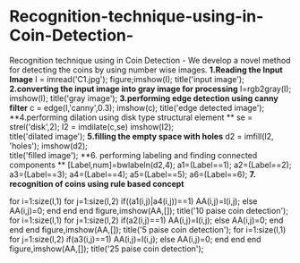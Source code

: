 # Recognition-technique-using-in-Coin-Detection-
Recognition technique using in  Coin Detection - We develop a novel method for detecting the coins by using number wise images.
**1.Reading the Input Image**
I = imread('C1.jpg');
figure;imshow(I);
title('input image'); 
**2.converting the input image into gray image for processing**
I=rgb2gray(I);
imshow(I);
title('gray image'); 
**3.performing edge detection using canny filter**
c = edge(I,'canny',0.3); 
imshow(c);
title('edge detected image'); 
**4.performing dilation using disk type structural element **
se = strel('disk',2); 
I2 = imdilate(c,se)
imshow(I2);   
title('dilated image'); 
**5.filling the empty space with holes** 
d2 = imfill(I2, 'holes'); 
imshow(d2);  
title('filled image'); 
**6. performing labeling and finding connected components **
[Label,num]=bwlabeln(d2,4);
a1=(Label==1);
a2=(Label==2);
a3=(Label==3);
a4=(Label==4);
a5=(Label==5);
a6=(Label==6);
**7. recognition of coins using rule based concept**
    
for i=1:size(I,1)
    for j=1:size(I,2)
        if((a1(i,j)|a4(i,j))==1)
            AA(i,j)=I(i,j);
        else
             AA(i,j)=0;
        end
    end
end
figure,imshow(AA,[]);
title('10 paise coin detection'); 
for i=1:size(I,1)
    for j=1:size(I,2)
        if(a2(i,j)==1)
            AA(i,j)=I(i,j);
        else
             AA(i,j)=0;
        end
    end
end
figure,imshow(AA,[]);
title('5 paise coin detection'); 
for i=1:size(I,1)
    for j=1:size(I,2)
        if(a3(i,j)==1)
            AA(i,j)=I(i,j);
        else
             AA(i,j)=0;
        end
    end
end
figure,imshow(AA,[]);
title('25 paise coin detection'); 



